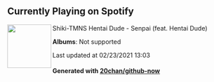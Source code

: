 ## Currently Playing on Spotify

[<img align="left" width="100" src="https://i.scdn.co/image/ab67616d0000b2739719ff730e4ba1cf88e5cad1">](https://open.spotify.com/album/3K38ES3GQ3XgDWE9mtyUsQ)

Shiki-TMNS Hentai Dude - Senpai (feat. Hentai Dude)

**Albums**: Not supported

Last updated at 02/23/2021 13:03

#### Generated with [20chan/github-now](https://github.com/20chan/github-now)


<!--
**20chan/20chan** is a ✨ _special_ ✨ repository because its `README.md` (this file) appears on your GitHub profile.

Here are some ideas to get you started:

- 🔭 I’m currently working on ...
- 🌱 I’m currently learning ...
- 👯 I’m looking to collaborate on ...
- 🤔 I’m looking for help with ...
- 💬 Ask me about ...
- 📫 How to reach me: ...
- 😄 Pronouns: ...
- ⚡ Fun fact: ...
-->
